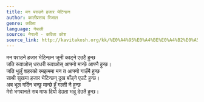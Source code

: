 ```yaml
---
title: मन पराउने हजार भेटिन्छन
author: कालीप्रसाद रिजाल
genre: कविता
language: नेपाली
source: नेपाली - कविता कोश
source_link: http://kavitakosh.org/kk/%E0%A4%95%E0%A4%BE%E0%A4%B2%E0%A5%80%E0%A4%AA%E0%A5%8D%E0%A4%B0%E0%A4%B8%E0%A4%BE%E0%A4%A6_%E0%A4%B0%E0%A4%BF%E0%A4%9C%E0%A4%BE%E0%A4%B2
---
```


मन पराउने हजार भेटिन्छन जूनी काट्ने एउटै हुन्छ  
जति रूवाओस् धरधरी रूवाओस् आफ्नो मान्छे आफ्नै हुन्छ।  
जति भुलुँ शहरको रमझममा मन त आफ्नो गाउँमै हुन्छ  
साथी सुखमा हजार भेटिन्छन् दुख बाँड्ने एउटै हुन्छ।  
अब भूल गर्दिन भन्छु मान्छे हुँ गल्ती नै हुन्छ  
मेरो भगवानले सब माफ दियो देउता भन्नु देउतै हुन्छ।
